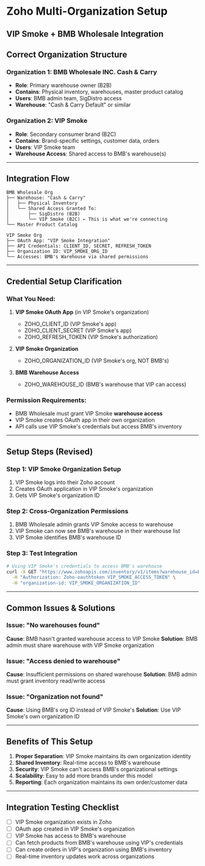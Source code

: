 # Zoho Multi-Organization Setup
## VIP Smoke + BMB Wholesale Integration

## **Correct Organization Structure**

### **Organization 1: BMB Wholesale INC. Cash & Carry**
- **Role**: Primary warehouse owner (B2B)
- **Contains**: Physical inventory, warehouses, master product catalog
- **Users**: BMB admin team, SigDistro access
- **Warehouse**: "Cash & Carry Default" or similar

### **Organization 2: VIP Smoke** 
- **Role**: Secondary consumer brand (B2C) 
- **Contains**: Brand-specific settings, customer data, orders
- **Users**: VIP Smoke team
- **Warehouse Access**: Shared access to BMB's warehouse(s)

---

## **Integration Flow**

```
BMB Wholesale Org
├── Warehouse: "Cash & Carry"
│   ├── Physical Inventory
│   └── Shared Access Granted To:
│       ├── SigDistro (B2B)
│       └── VIP Smoke (B2C) ← This is what we're connecting
└── Master Product Catalog

VIP Smoke Org  
├── OAuth App: "VIP Smoke Integration"
├── API Credentials: CLIENT_ID, SECRET, REFRESH_TOKEN
├── Organization ID: VIP_SMOKE_ORG_ID
└── Accesses: BMB's Warehouse via shared permissions
```

---

## **Credential Setup Clarification**

### **What You Need:**
1. **VIP Smoke OAuth App** (in VIP Smoke's organization)
   - ZOHO_CLIENT_ID (VIP Smoke's app)
   - ZOHO_CLIENT_SECRET (VIP Smoke's app)
   - ZOHO_REFRESH_TOKEN (VIP Smoke's authorization)

2. **VIP Smoke Organization**
   - ZOHO_ORGANIZATION_ID (VIP Smoke's org, NOT BMB's)

3. **BMB Warehouse Access**
   - ZOHO_WAREHOUSE_ID (BMB's warehouse that VIP can access)

### **Permission Requirements:**
- BMB Wholesale must grant VIP Smoke **warehouse access**
- VIP Smoke creates OAuth app in their own organization
- API calls use VIP Smoke's credentials but access BMB's inventory

---

## **Setup Steps (Revised)**

### **Step 1: VIP Smoke Organization Setup**
1. VIP Smoke logs into their Zoho account
2. Creates OAuth application in VIP Smoke's organization
3. Gets VIP Smoke's organization ID

### **Step 2: Cross-Organization Permissions**
1. BMB Wholesale admin grants VIP Smoke access to warehouse
2. VIP Smoke can now see BMB's warehouse in their warehouse list
3. VIP Smoke identifies BMB's warehouse ID

### **Step 3: Test Integration**
```bash
# Using VIP Smoke's credentials to access BMB's warehouse
curl -X GET "https://www.zohoapis.com/inventory/v1/items?warehouse_id=BMB_WAREHOUSE_ID" \
  -H "Authorization: Zoho-oauthtoken VIP_SMOKE_ACCESS_TOKEN" \
  -H "organization-id: VIP_SMOKE_ORGANIZATION_ID"
```

---

## **Common Issues & Solutions**

### **Issue**: "No warehouses found"
**Cause**: BMB hasn't granted warehouse access to VIP Smoke
**Solution**: BMB admin must share warehouse with VIP Smoke organization

### **Issue**: "Access denied to warehouse"
**Cause**: Insufficient permissions on shared warehouse
**Solution**: BMB admin must grant inventory read/write access

### **Issue**: "Organization not found"
**Cause**: Using BMB's org ID instead of VIP Smoke's
**Solution**: Use VIP Smoke's own organization ID

---

## **Benefits of This Setup**

1. **Proper Separation**: VIP Smoke maintains its own organization identity
2. **Shared Inventory**: Real-time access to BMB's warehouse
3. **Security**: VIP Smoke can't access BMB's organizational settings
4. **Scalability**: Easy to add more brands under this model
5. **Reporting**: Each organization maintains its own order/customer data

---

## **Integration Testing Checklist**

- [ ] VIP Smoke organization exists in Zoho
- [ ] OAuth app created in VIP Smoke's organization  
- [ ] VIP Smoke has access to BMB's warehouse
- [ ] Can fetch products from BMB's warehouse using VIP's credentials
- [ ] Can create orders in VIP's organization using BMB's inventory
- [ ] Real-time inventory updates work across organizations